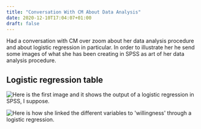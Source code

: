 ```yaml
---
title: "Conversation With CM About Data Analysis"
date: 2020-12-10T17:04:07+01:00
draft: false
---
```



Had a conversation with CM over zoom about her data analysis procedure and about logistic regression in particular. In order to illustrate her he send some images of what she has been creating in SPSS as art of her data analysis procedure. 

## Logistic regression table 

![Here](/images/201210-cms-logistic-regression-table.jpg) is the first image and it shows the output of a logistic regression in SPSS, I suppose.

![Here](/images/201210-cms-logistic-regression-table.jpg) is how she linked the different variables to 'willingness' through a logistic regression. 



